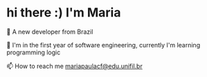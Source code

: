 # hi there :) I'm Maria

🤝 A new developer from Brazil

🌱 I'm in the first year of software engineering, currently I'm learning programming logic

📫 How to reach me mariapaulacf@edu.unifil.br

